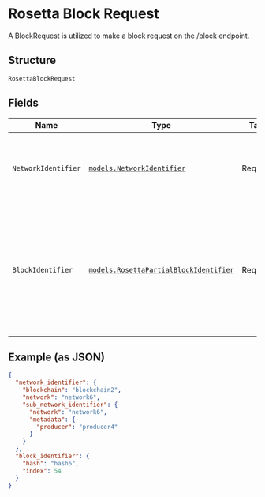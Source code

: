 # Rosetta Block Request

A BlockRequest is utilized to make a block request on the /block endpoint.

## Structure

`RosettaBlockRequest`

## Fields

| Name                | Type                                                                                           | Tags     | Description                                                                                                                                                                                            |
| ------------------- | ---------------------------------------------------------------------------------------------- | -------- | ------------------------------------------------------------------------------------------------------------------------------------------------------------------------------------------------------ |
| `NetworkIdentifier` | [`models.NetworkIdentifier`](../../doc/models/network-identifier.md)                           | Required | The network_identifier specifies which network a particular object is associated with.                                                                                                                 |
| `BlockIdentifier`   | [`models.RosettaPartialBlockIdentifier`](../../doc/models/rosetta-partial-block-identifier.md) | Required | When fetching data by BlockIdentifier, it may be possible to only specify the index or hash. If neither property is specified, it is assumed that the client is making a request at the current block. |

## Example (as JSON)

```json
{
  "network_identifier": {
    "blockchain": "blockchain2",
    "network": "network6",
    "sub_network_identifier": {
      "network": "network6",
      "metadata": {
        "producer": "producer4"
      }
    }
  },
  "block_identifier": {
    "hash": "hash6",
    "index": 54
  }
}
```
